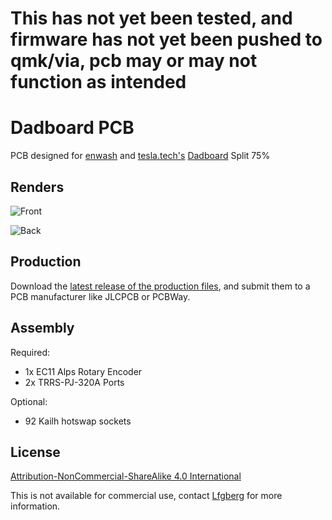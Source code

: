 # This has not yet been tested, and firmware has not yet been pushed to qmk/via, pcb may or may not function as intended

# Dadboard PCB

PCB designed for [enwash](https://github.com/enwash) and [tesla.tech's]() [Dadboard]() Split 75%

## Renders

![Front](https://i.imgur.com/5Y9oUiH.png)

![Back](https://i.imgur.com/rKpCqlW.png)

## Production

Download the [latest release of the production files](https://github.com/lfgberg/dadboard-pcb/releases), and submit them to a PCB manufacturer like JLCPCB or PCBWay.

## Assembly

Required:
* 1x EC11 Alps Rotary Encoder
* 2x TRRS-PJ-320A Ports

Optional:
* 92 Kailh hotswap sockets

## License
[Attribution-NonCommercial-ShareAlike 4.0 International](https://creativecommons.org/licenses/by-nc-sa/4.0/)

This is not available for commercial use, contact [Lfgberg](https://github.com/lfgberg) for more information.
